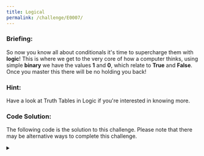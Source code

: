 ```yaml
---
title: Logical
permalink: /challenge/E0007/
---
```


### Briefing: 
So now you know all about conditionals it's time to supercharge them with **logic**! This is where we get to the very core of how a computer thinks, using simple **binary** we have the values **1** and **0**, which relate to **True** and **False**. Once you master this there will be no holding you back!

### Hint: 
Have a look at Truth Tables in Logic if you're interested in knowing more.

### Code Solution: 
The following code is the solution to this challenge. Please note that there may be alternative ways to complete this challenge.

<details class="has-spoiler spoiler-span">
  <summary></summary>
  <pre><code class="language-python">
# CHALLENGE 1: Print the result of true or true.
print(True or True)

# CHALLENGE 2: Print the result of true or false.
print(True or False)

# CHALLENGE 3: Print the result of false or true.
print(False or True)

# CHALLENGE 4: Print the result of false or false.
print(False or False)

# CHALLENGE 5: Use not to negate the result of true OR false and
# print the result.
print(not(True or False))
  </code></pre>
</details>

